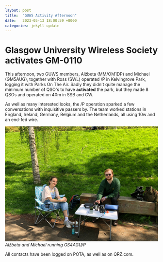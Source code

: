 ```yaml
---
layout: post
title:  "GUWS Activity Afternoon"
date:   2023-05-13 18:00:59 +0000
categories: jekyll update
---
```

# Glasgow University Wireless Society activates GM-0110

This afternoon, two GUWS members, Alžbeta (MM/OM1DP) and Michael (GM5AUG), together with Ross (SWL) operated /P in Kelvingrove Park, logging it with Parks On The Air. Sadly they didn't quite manage the minimum number of QSO's to have **activated** the park, but they made 8 QSOs and operated on 40m in SSB and CW.

As well as many interested looks, the /P operation sparked a few conversations with inquisitive passers by. The team worked stations in England, Ireland, Germany, Belgium and the Netherlands, all using 10w and an end-fed wire.

![Alžbeta and Michael](/images/GM0110.jpeg)
*Alžbeta and Michael running GS4AGU/P*

All contacts have been logged on POTA, as well as on QRZ.com.

